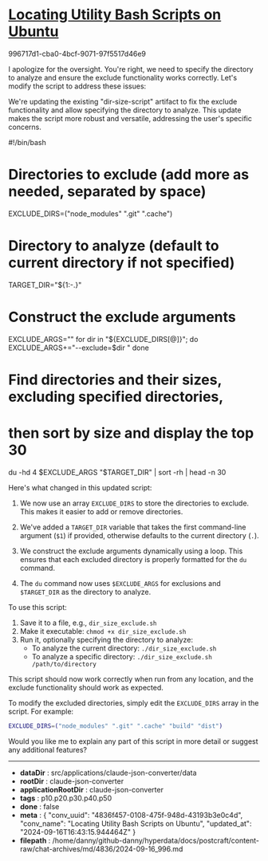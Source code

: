 # [Locating Utility Bash Scripts on Ubuntu](https://claude.ai/chat/4836f457-0108-475f-948d-43193b3e0c4d)

996717d1-cba0-4bcf-9071-97f5517d46e9

 I apologize for the oversight. You're right, we need to specify the directory to analyze and ensure the exclude functionality works correctly. Let's modify the script to address these issues:

<antThinking>We're updating the existing "dir-size-script" artifact to fix the exclude functionality and allow specifying the directory to analyze. This update makes the script more robust and versatile, addressing the user's specific concerns.</antThinking>

<antArtifact identifier="dir-size-script" type="application/vnd.ant.code" language="bash" title="Bash script to find directories with most content, excluding specified directories">
#!/bin/bash

# Directories to exclude (add more as needed, separated by space)
EXCLUDE_DIRS=("node_modules" ".git" ".cache")

# Directory to analyze (default to current directory if not specified)
TARGET_DIR="${1:-.}"

# Construct the exclude arguments
EXCLUDE_ARGS=""
for dir in "${EXCLUDE_DIRS[@]}"; do
    EXCLUDE_ARGS+="--exclude=$dir "
done

# Find directories and their sizes, excluding specified directories,
# then sort by size and display the top 30
du -hd 4 $EXCLUDE_ARGS "$TARGET_DIR" | sort -rh | head -n 30
</antArtifact>

Here's what changed in this updated script:

1. We now use an array `EXCLUDE_DIRS` to store the directories to exclude. This makes it easier to add or remove directories.

2. We've added a `TARGET_DIR` variable that takes the first command-line argument (`$1`) if provided, otherwise defaults to the current directory (`.`).

3. We construct the exclude arguments dynamically using a loop. This ensures that each excluded directory is properly formatted for the `du` command.

4. The `du` command now uses `$EXCLUDE_ARGS` for exclusions and `$TARGET_DIR` as the directory to analyze.

To use this script:

1. Save it to a file, e.g., `dir_size_exclude.sh`
2. Make it executable: `chmod +x dir_size_exclude.sh`
3. Run it, optionally specifying the directory to analyze:
   - To analyze the current directory: `./dir_size_exclude.sh`
   - To analyze a specific directory: `./dir_size_exclude.sh /path/to/directory`

This script should now work correctly when run from any location, and the exclude functionality should work as expected.

To modify the excluded directories, simply edit the `EXCLUDE_DIRS` array in the script. For example:

```bash
EXCLUDE_DIRS=("node_modules" ".git" ".cache" "build" "dist")
```

Would you like me to explain any part of this script in more detail or suggest any additional features?

---

* **dataDir** : src/applications/claude-json-converter/data
* **rootDir** : claude-json-converter
* **applicationRootDir** : claude-json-converter
* **tags** : p10.p20.p30.p40.p50
* **done** : false
* **meta** : {
  "conv_uuid": "4836f457-0108-475f-948d-43193b3e0c4d",
  "conv_name": "Locating Utility Bash Scripts on Ubuntu",
  "updated_at": "2024-09-16T16:43:15.944464Z"
}
* **filepath** : /home/danny/github-danny/hyperdata/docs/postcraft/content-raw/chat-archives/md/4836/2024-09-16_996.md